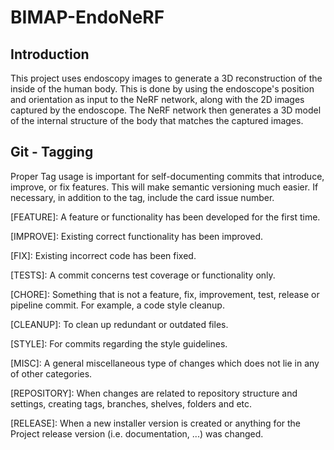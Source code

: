 # BIMAP-EndoNeRF

## Introduction
This project uses endoscopy images to generate a 3D reconstruction of the inside of the human body. This is done by using the endoscope's position and orientation as input to the NeRF network, along with the 2D images captured by the endoscope. The NeRF network then generates a 3D model of the internal structure of the body that matches the captured images.

## Git - Tagging
Proper Tag usage is important for self-documenting commits that introduce, improve, or fix features. This will make semantic versioning much easier.
If necessary, in addition to the tag, include the card issue number.

[FEATURE]: A feature or functionality has been developed for the first time.

[IMPROVE]: Existing correct functionality has been improved.

[FIX]: Existing incorrect code has been fixed.

[TESTS]: A commit concerns test coverage or functionality only.

[CHORE]: Something that is not a feature, fix, improvement, test, release or pipeline commit. For example, a code style cleanup.

[CLEANUP]: To clean up redundant or outdated files.

[STYLE]: For commits regarding the style guidelines.

[MISC]: A general miscellaneous type of changes which does not lie in any of other categories.

[REPOSITORY]: When changes are related to repository structure and settings, creating tags, branches, shelves, folders and etc.

[RELEASE]: When a new installer version is created or anything for the Project release version (i.e. documentation, ...) was changed.

